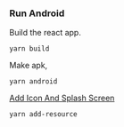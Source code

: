 ### Run Android

Build the react app.

```
yarn build
```

Make apk,

```
yarn android
```

[Add Icon And Splash Screen](https://capacitorjs.com/docs/guides/splash-screens-and-icons)

```
yarn add-resource
```
